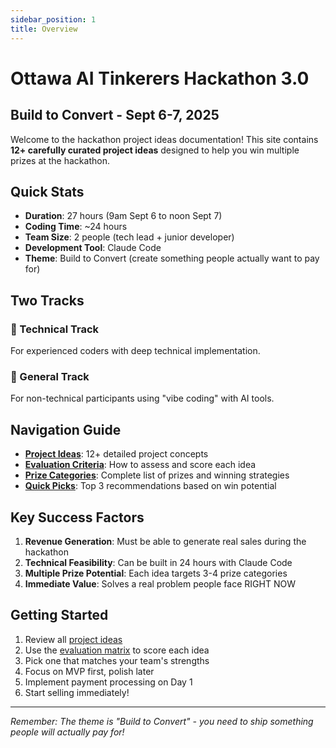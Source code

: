 ```yaml
---
sidebar_position: 1
title: Overview
---
```


# Ottawa AI Tinkerers Hackathon 3.0

## Build to Convert - Sept 6-7, 2025

Welcome to the hackathon project ideas documentation! This site contains **12+ carefully curated project ideas** designed to help you win multiple prizes at the hackathon.

## Quick Stats

- **Duration**: 27 hours (9am Sept 6 to noon Sept 7)
- **Coding Time**: ~24 hours
- **Team Size**: 2 people (tech lead + junior developer)
- **Development Tool**: Claude Code
- **Theme**: Build to Convert (create something people actually want to pay for)

## Two Tracks

### 🔧 Technical Track
For experienced coders with deep technical implementation.

### 🎨 General Track  
For non-technical participants using "vibe coding" with AI tools.

## Navigation Guide

- **[Project Ideas](/docs/category/project-ideas)**: 12+ detailed project concepts
- **[Evaluation Criteria](/docs/evaluation)**: How to assess and score each idea
- **[Prize Categories](/docs/prizes)**: Complete list of prizes and winning strategies
- **[Quick Picks](/docs/quick-picks)**: Top 3 recommendations based on win potential

## Key Success Factors

1. **Revenue Generation**: Must be able to generate real sales during the hackathon
2. **Technical Feasibility**: Can be built in 24 hours with Claude Code
3. **Multiple Prize Potential**: Each idea targets 3-4 prize categories
4. **Immediate Value**: Solves a real problem people face RIGHT NOW

## Getting Started

1. Review all [project ideas](/docs/category/project-ideas)
2. Use the [evaluation matrix](/docs/evaluation) to score each idea
3. Pick one that matches your team's strengths
4. Focus on MVP first, polish later
5. Implement payment processing on Day 1
6. Start selling immediately!

---

*Remember: The theme is "Build to Convert" - you need to ship something people will actually pay for!*
